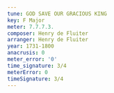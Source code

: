 ```yaml
---
tune: GOD SAVE OUR GRACIOUS KING
key: F Major
meter: 7.7.7.3.
composer: Henry de Fluiter
arranger: Henry de Fluiter
year: 1731-1800
anacrusis: 0
meter_error: '0'
time_signature: 3/4
meterError: 0
timeSignature: 3/4
---
```

